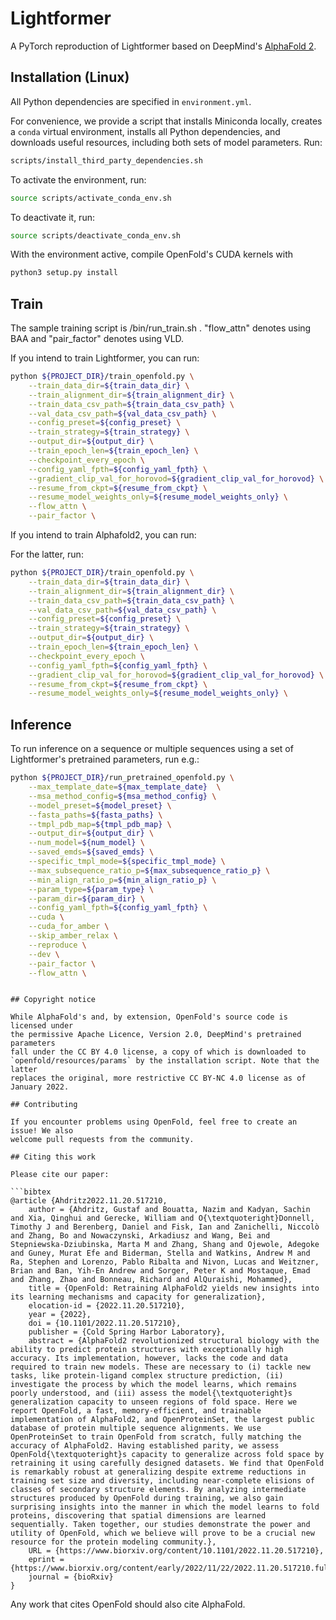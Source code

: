 


# Lightformer

A PyTorch reproduction of Lightformer based on DeepMind's
[AlphaFold 2](https://github.com/deepmind/alphafold).


## Installation (Linux)

All Python dependencies are specified in `environment.yml`. 

For convenience, we provide a script that installs Miniconda locally, creates a 
`conda` virtual environment, installs all Python dependencies, and downloads
useful resources, including both sets of model parameters. Run:

```bash
scripts/install_third_party_dependencies.sh
```

To activate the environment, run:

```bash
source scripts/activate_conda_env.sh
```

To deactivate it, run:

```bash
source scripts/deactivate_conda_env.sh
```

With the environment active, compile OpenFold's CUDA kernels with

```bash
python3 setup.py install
```


## Train

The sample training script is /bin/run_train.sh . "flow_attn" denotes using BAA and "pair_factor" denotes using VLD. 

If you intend to train Lightformer, you can run:

```bash
python ${PROJECT_DIR}/train_openfold.py \
    --train_data_dir=${train_data_dir} \
    --train_alignment_dir=${train_alignment_dir} \
    --train_data_csv_path=${train_data_csv_path} \
    --val_data_csv_path=${val_data_csv_path} \
    --config_preset=${config_preset} \
    --train_strategy=${train_strategy} \
    --output_dir=${output_dir} \
    --train_epoch_len=${train_epoch_len} \
    --checkpoint_every_epoch \
    --config_yaml_fpth=${config_yaml_fpth} \
    --gradient_clip_val_for_horovod=${gradient_clip_val_for_horovod} \
    --resume_from_ckpt=${resume_from_ckpt} \
    --resume_model_weights_only=${resume_model_weights_only} \
    --flow_attn \
    --pair_factor \
```

If you intend to train Alphafold2, you can run:

For the latter, run:

```bash
python ${PROJECT_DIR}/train_openfold.py \
    --train_data_dir=${train_data_dir} \
    --train_alignment_dir=${train_alignment_dir} \
    --train_data_csv_path=${train_data_csv_path} \
    --val_data_csv_path=${val_data_csv_path} \
    --config_preset=${config_preset} \
    --train_strategy=${train_strategy} \
    --output_dir=${output_dir} \
    --train_epoch_len=${train_epoch_len} \
    --checkpoint_every_epoch \
    --config_yaml_fpth=${config_yaml_fpth} \
    --gradient_clip_val_for_horovod=${gradient_clip_val_for_horovod} \
    --resume_from_ckpt=${resume_from_ckpt} \
    --resume_model_weights_only=${resume_model_weights_only} \
```


## Inference

To run inference on a sequence or multiple sequences using a set of Lightformer's
pretrained parameters, run e.g.:

```bash
python ${PROJECT_DIR}/run_pretrained_openfold.py \
    --max_template_date=${max_template_date}  \
    --msa_method_config=${msa_method_config} \
    --model_preset=${model_preset} \
    --fasta_paths=${fasta_paths} \
    --tmpl_pdb_map=${tmpl_pdb_map} \
    --output_dir=${output_dir} \
    --num_model=${num_model} \
    --saved_emds=${saved_emds} \
    --specific_tmpl_mode=${specific_tmpl_mode} \
    --max_subsequence_ratio_p=${max_subsequence_ratio_p} \
    --min_align_ratio_p=${min_align_ratio_p} \
    --param_type=${param_type} \
    --param_dir=${param_dir} \
    --config_yaml_fpth=${config_yaml_fpth} \
    --cuda \
    --cuda_for_amber \
    --skip_amber_relax \
    --reproduce \
    --dev \
    --pair_factor \
    --flow_attn \
```

```

## Copyright notice

While AlphaFold's and, by extension, OpenFold's source code is licensed under
the permissive Apache Licence, Version 2.0, DeepMind's pretrained parameters 
fall under the CC BY 4.0 license, a copy of which is downloaded to 
`openfold/resources/params` by the installation script. Note that the latter
replaces the original, more restrictive CC BY-NC 4.0 license as of January 2022.

## Contributing

If you encounter problems using OpenFold, feel free to create an issue! We also
welcome pull requests from the community.

## Citing this work

Please cite our paper:

```bibtex
@article {Ahdritz2022.11.20.517210,
	author = {Ahdritz, Gustaf and Bouatta, Nazim and Kadyan, Sachin and Xia, Qinghui and Gerecke, William and O{\textquoteright}Donnell, Timothy J and Berenberg, Daniel and Fisk, Ian and Zanichelli, Niccolò and Zhang, Bo and Nowaczynski, Arkadiusz and Wang, Bei and Stepniewska-Dziubinska, Marta M and Zhang, Shang and Ojewole, Adegoke and Guney, Murat Efe and Biderman, Stella and Watkins, Andrew M and Ra, Stephen and Lorenzo, Pablo Ribalta and Nivon, Lucas and Weitzner, Brian and Ban, Yih-En Andrew and Sorger, Peter K and Mostaque, Emad and Zhang, Zhao and Bonneau, Richard and AlQuraishi, Mohammed},
	title = {OpenFold: Retraining AlphaFold2 yields new insights into its learning mechanisms and capacity for generalization},
	elocation-id = {2022.11.20.517210},
	year = {2022},
	doi = {10.1101/2022.11.20.517210},
	publisher = {Cold Spring Harbor Laboratory},
	abstract = {AlphaFold2 revolutionized structural biology with the ability to predict protein structures with exceptionally high accuracy. Its implementation, however, lacks the code and data required to train new models. These are necessary to (i) tackle new tasks, like protein-ligand complex structure prediction, (ii) investigate the process by which the model learns, which remains poorly understood, and (iii) assess the model{\textquoteright}s generalization capacity to unseen regions of fold space. Here we report OpenFold, a fast, memory-efficient, and trainable implementation of AlphaFold2, and OpenProteinSet, the largest public database of protein multiple sequence alignments. We use OpenProteinSet to train OpenFold from scratch, fully matching the accuracy of AlphaFold2. Having established parity, we assess OpenFold{\textquoteright}s capacity to generalize across fold space by retraining it using carefully designed datasets. We find that OpenFold is remarkably robust at generalizing despite extreme reductions in training set size and diversity, including near-complete elisions of classes of secondary structure elements. By analyzing intermediate structures produced by OpenFold during training, we also gain surprising insights into the manner in which the model learns to fold proteins, discovering that spatial dimensions are learned sequentially. Taken together, our studies demonstrate the power and utility of OpenFold, which we believe will prove to be a crucial new resource for the protein modeling community.},
	URL = {https://www.biorxiv.org/content/10.1101/2022.11.20.517210},
	eprint = {https://www.biorxiv.org/content/early/2022/11/22/2022.11.20.517210.full.pdf},
	journal = {bioRxiv}
}
```

Any work that cites OpenFold should also cite AlphaFold.
